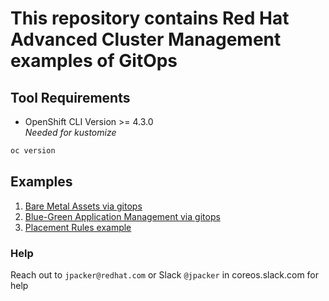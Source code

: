 # This repository contains Red Hat Advanced Cluster Management examples of GitOps

## Tool Requirements
- OpenShift CLI Version >= 4.3.0<br>_Needed for kustomize_
```bash
oc version
```

## Examples

1. [Bare Metal Assets via gitops](bma/README.md)
2. [Blue-Green Application Management via gitops](blueGreen/README.md)
3. [Placement Rules example](placement/README.md)

### Help
Reach out to `jpacker@redhat.com` or Slack `@jpacker` in coreos.slack.com for help
